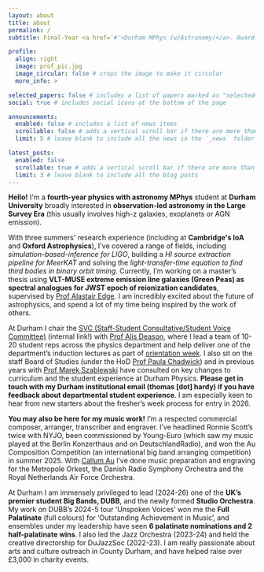 ```yaml
---
layout: about
title: about
permalink: /
subtitle: Final-Year <a href='#'>Durham MPhys (w/Astronomy)</a>. Award-Winning Composer & Arranger.

profile:
  align: right
  image: prof_pic.jpg
  image_circular: false # crops the image to make it circular
  more_info: >

selected_papers: false # includes a list of papers marked as "selected={true}"
social: true # includes social icons at the bottom of the page

announcements:
  enabled: false # includes a list of news items
  scrollable: false # adds a vertical scroll bar if there are more than 3 news items
  limit: 5 # leave blank to include all the news in the `_news` folder

latest_posts:
  enabled: false
  scrollable: true # adds a vertical scroll bar if there are more than 3 new posts items
  limit: 3 # leave blank to include all the blog posts
---
```


__Hello!__ I'm a __fourth-year physics with astronomy MPhys__ student at __Durham University__ broadly interested in __observation-led astronomy in the Large Survey Era__ (this usually involves high-z galaxies, exoplanets or AGN emission). 

With three summers' research experience (including at __Cambridge's IoA__ and __Oxford Astrophysics__), I've covered a range of fields, including _simulation-based-inference for LIGO_, building a _HI source extraction pipeline for MeerKAT_ and solving the _light-transfer-time equation to find third bodies in binary orbit timing_.  Currently, I’m working on a master’s thesis using __VLT-MUSE extreme emission line galaxies (Green Peas) as spectral analogues for JWST epoch of reionization candidates__, supervised by [Prof Alastair Edge](https://astro.dur.ac.uk/~ace/). I am incredibly excited about the future of astrophysics, and spend a lot of my time being inspired by the work of others. 

At Durham I chair the [SVC (Staff-Student Consultative/Student Voice Committee)](https://durhamuniversity.sharepoint.com/teams/PhysicsHub/SitePages/Student-Staff-Consultative-Committee-(SSCC).aspx) (internal link!) with [Prof Alis Deason](https://alisdeason.wixsite.com/home), where I lead a team of 10-20 student reps across the physics department and help deliver one of the department’s induction lectures as part of [orientation week](https://www.durham.ac.uk/departments/academic/physics/welcome/). I also sit on the staff Board of Studies (under the HoD [Prof Paula Chadwick](https://www.durham.ac.uk/staff/p-m-chadwick/)) and in previous years with [Prof Marek Szablewski](https://www.durham.ac.uk/staff/marek-szablewski/) have consulted on key changes to curriculum and the student experience at Durham Physics. __Please get in touch with my Durham institutional email (thomas \[dot\] hardy)  if you have feedback about departmental student experience__. I am especially keen to hear from new starters about the fresher’s week process for entry in 2026.

__You may also be here for my music work!__ I’m a respected commercial composer, arranger, transcriber and engraver. I’ve headlined Ronnie Scott’s twice with NYJO, been commissioned by Young-Euro (which saw my music played at the Berlin Konzerthaus and on DeutschlandRadio), and won the Au Composition Competition (an international big band arranging competition) in summer 2025. With [Callum Au](https://callumaumusic.com/) I’ve done music preparation and engraving for the Metropole Orkest, the Danish Radio Symphony Orchestra and the Royal Netherlands Air Force Orchestra.

At Durham I am immensely privileged to lead (2024-26) one of the __UK’s premier student Big Bands, DUBB__, and the newly formed __Studio Orchestra__. My work on DUBB’s 2024-5 tour ‘Unspoken Voices’ won me the __Full Palatinate__ (full colours) for ‘Outstanding Achievement in Music’, and ensembles under my leadership have seen __6 palatinate nominations and 2 half-palatinate wins__. I also led the Jazz Orchestra (2023-24) and held the creative directorship for DuJazzSoc (2022-23). I am really passionate about arts and culture outreach in County Durham, and have helped raise over £3,000 in charity events.

